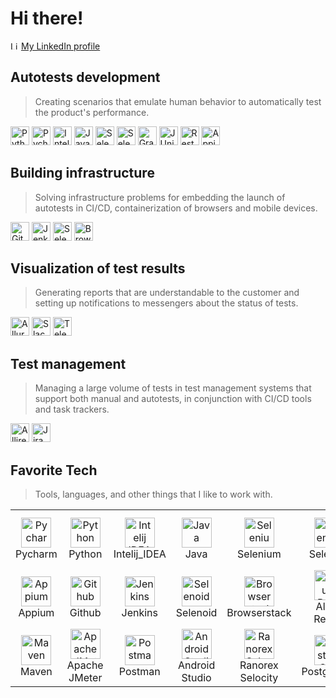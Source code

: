 # Hi there! <img src="avatars/wave.gif" width="10px">

<img src="avatars/LinkedIn.svg" alt="LinkedIn" width="13">  [My LinkedIn profile](http://linkedin.com/in/sergei-tolmachev) 

## Autotests development

> Creating scenarios that emulate human behavior to automatically test the product's performance.

<img src="avatars/Python.svg" alt="Python" width="30">  <img src="avatars/Pycharm.svg" alt="Pycharm" width="30">  <img src="avatars/Intelij_IDEA.svg" alt="IntelliJ IDEA" width="30">  <img src="avatars/Java.svg" alt="Java" width="30">  <img src="avatars/Selenium.svg" alt="Selenium" width="30">  <img src="avatars/Selenide.svg" alt="Selenide" width="30">  <img src="avatars/Gradle.svg" alt="Gradle" width="30">  <img src="avatars/JUnit5.svg" alt="JUnit5" width="30">  <img src="avatars/Rest-Assured.svg" alt="Rest-Assured" width="30">  <img src="avatars/Appium.svg" alt="Appium" width="30"> 

## Building infrastructure

> Solving infrastructure problems for embedding the launch of autotests in CI/CD, containerization of browsers and mobile devices.

<img src="avatars/Github.svg" alt="Github" width="30">  <img src="avatars/Jenkins.svg" alt="Jenkins" width="30">  <img src="avatars/Selenoid.svg" alt="Selenoid" width="30">  <img src="avatars/Browserstack.svg" alt="Browserstack" width="30"> 

## Visualization of test results

> Generating reports that are understandable to the customer and setting up notifications to messengers about the status of tests.

<img src="avatars/Allure_Report.svg" alt="Allure_report" width="30">  <img src="avatars/Slack.svg" alt="Slack" width="30">  <img src="avatars/Telegram.svg" alt="Telegram" width="30"> 

## Test management

> Managing a large volume of tests in test management systems that support both manual and autotests, in conjunction with CI/CD tools and task trackers.

<img src="avatars/Allure_EE.svg" alt="Allire_EE" width="30">  <img src="avatars/Jira.svg" alt="Jira" width="30"> 





<h2 align="left" id="uraniumcore238">Favorite Tech</h2>

> Tools, languages, and other things that I like to work with.

<table>
  <tr>
    <td align="center" width="96">
      <a href="#uraniumcore238">
        <img src="./avatars/Pycharm.svg" width="48" height="48" alt="Pycharm" />
      </a>
      <br>Pycharm
    </td>
    <td align="center" width="96">
      <a href="#uraniumcore238">
        <img src="./avatars/Python.svg" width="48" height="48" alt="Python" />
      </a>
      <br>Python
    </td>
    <td align="center" width="96">
      <a href="#uraniumcore238">
        <img src="./avatars/Intelij_IDEA.svg" width="48" height="48" alt="Intelij IDEA" />
      </a>
      <br>Intelij_IDEA
    </td>
    <td align="center" width="96">
      <a href="#uraniumcore238">
        <img src="./avatars/Java.svg" width="48" height="48" alt="Java" />
      </a>
      <br>Java
    </td>
    <td align="center" width="96">
      <a href="#uraniumcore238">
        <img src="./avatars/Selenium.svg" width="48" height="48" alt="Selenium" />
      </a>
      <br>Selenium
    </td>
    <td align="center" width="96">
      <a href="#uraniumcore238">
        <img src="./avatars/Selenide.svg" width="48" height="48" alt="Selenide" />
      </a>
      <br>Selenide
    </td>
    <td align="center" width="96">
      <a href="#uraniumcore238" >
        <img src="./avatars/Gradle.svg" width="48" height="48" alt="Gradle" />
      </a>
      <br>Gradle
    </td>
    <td align="center" width="96">
      <a href="#uraniumcore238">
        <img src="./avatars/JUnit5.svg" width="48" height="48" alt="JUnit5" />
      </a>
      <br>JUnit5
    </td>
    <td align="center" width="96">
      <a href="#uraniumcore238">
        <img src="./avatars/Rest-Assured.svg" width="48" height="48" alt="Rest-Assured" />
      </a>
      <br>Rest-Assured
    </td>
  </tr>
  <tr>
    <td align="center" width="96"> 
      <a href="#uraniumcore238" >
        <img src="./avatars/Appium.svg" width="48" height="48" alt="Appium" />
      </a>
      <br>Appium
    </td>
    <td align="center" width="96">
      <a href="#uraniumcore238" >
        <img src="avatars/Github.svg" width="48" height="48" alt="Github" />
      </a>
      <br>Github
    </td>
    <td align="center"  width="96">
      <a href="#uraniumcore238">
        <img src="./avatars/Jenkins.svg" width="48" height="48" alt="Jenkins" />
      </a>
      <br>Jenkins
    </td>
    <td align="center"  width="96">
      <a href="#uraniumcore238">
        <img src="./avatars/Selenoid.svg" width="48" height="48" alt="Selenoid" />
      </a>
      <br>Selenoid
    </td>
    <td align="center" width="96">
      <a href="#uraniumcore238">
        <img src="./avatars/Browserstack.svg" width="48" height="48" alt="Browserstack" />
      </a>
      <br>Browserstack
    </td>
    <td align="center"  width="96">
      <a href="#uraniumcore238">
        <img src="./avatars/Allure_Report.svg" width="48" height="48" alt="Allure ReportL" />
      </a>
      <br>Allure Report
    </td>
    <td align="center" width="96">
      <a href="#uraniumcore238" >
        <img src="./avatars/Slack.svg" width="48" height="48" alt="Slack" />
      </a>
      <br>Slack
    </td>
    <td align="center" width="96">
      <a href="#uraniumcore238" >
        <img src="./avatars/Telegram.svg" width="48" height="48" alt="Telegram" />
      </a>
      <br>Telegram
    </td>
    <td align="center" width="96">
      <a href="#uraniumcore238" >
        <img src="./avatars/Allure_EE.svg" width="48" height="48" alt="Allure TestOps" />
      </a>
      <br>Allure TestOps
    </td>
  </tr>
  <tr>
    <td align="center" width="96">
      <a href="#uraniumcore238" >
        <img src="./avatars/Maven.svg" width="48" height="48" alt="Maven" />
      </a>
      <br>Maven
    </td>
    <td align="center" width="96">
      <a href="#uraniumcore238" >
        <img src="./avatars/Jmeter.svg" width="48" height="48" alt="Apache JMeter" />
      </a>
      <br>Apache JMeter
    </td>
    <td align="center" width="96">
      <a href="#uraniumcore238" >
        <img src="./avatars/Postman.svg" width="48" height="48" alt="Postman" />
      </a>
      <br>Postman
    </td>
    <td align="center" width="96">
      <a href="#uraniumcore238" >
        <img src="./avatars/Android_studio.svg" width="48" height="48" alt="Android Studio" />
      </a>
      <br>Android Studio
    </td>
    <td align="center" width="96">
      <a href="#uraniumcore238" >
        <img src="./avatars/Ranorex_Selocity.svg" width="48" height="48" alt="Ranorex Selocity" />
      </a>
      <br>Ranorex Selocity
    </td>
    <td align="center" width="96">
      <a href="#uraniumcore238" >
        <img src="./avatars/Postgresql.svg" width="48" height="48" alt="PostgreSQL" />
      </a>
      <br>PostgreSQL
    </td>
    <td align="center" width="96">
      <a href="#uraniumcore238" >
<!--         <img src="./avatars/" width="48" height="48" alt="" /> -->
      </a>
      <br>
    </td>
    <td align="center" width="96">
      <a href="#uraniumcore238" >
<!--         <img src="./avatars/" width="48" height="48" alt="" /> -->
      </a>
      <br>
    </td>
    </td>
    <td align="center" width="96">
      <a href="#uraniumcore238" >
<!--         <img src="./avatars/" width="48" height="48" alt="" /> -->
      </a>
      <br>
    </td>
  </tr>
</table>





